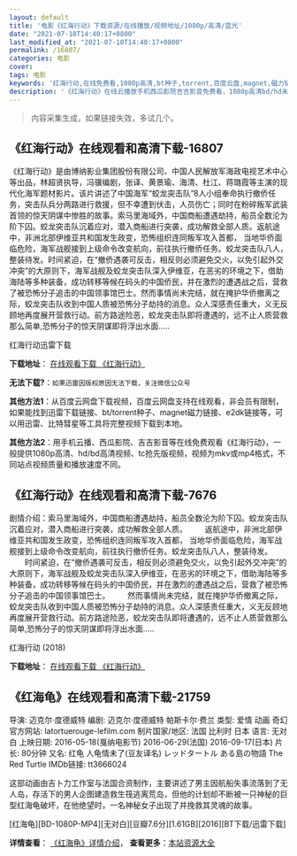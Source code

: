 ```yaml
---
layout: default
title: '电影《红海行动》下载资源/在线播放/视频地址/1080p/高清/蓝光'
date: "2021-07-10T14:40:17+0800"
last_modified_at: "2021-07-10T14:40:17+0800"
permalink: /16807/
categories: 电影
cover:
tags: 电影
keywords: '红海行动,在线免费看,1080p高清,bt种子,torrent,百度云盘,magnet,磁力链,迅雷下载资源'
description: '《红海行动》在线云播放手机西瓜影院吉吉影音免费看，1080p高清bd/hd未删减完整版和tc抢先枪版，mkv/mp4格式，附带bt/torrent种子、magnet/磁力链、百度云盘、网盘资源迅雷下载链接'
---
```


>内容采集生成，如果链接失效，多试几个。


## 《红海行动》在线观看和高清下载-16807

《红海行动》是由博纳影业集团股份有限公司、中国人民解放军海政电视艺术中心等出品，林超贤执导，冯骥编剧，张译、黄景瑜、海清、杜江、蒋璐霞等主演的现代化海军题材影片。该片讲述了中国海军“蛟龙突击队”8人小组奉命执行撤侨任务，突击队兵分两路进行救援，但不幸遭到伏击，人员伤亡；同时在粉碎叛军武装首领的惊天阴谋中惨胜的故事。索马里海域外，中国商船遭遇劫持，船员全数沦为阶下囚。蛟龙突击队沉着应对，潜入商船进行突袭，成功解救全部人质。返航途中，非洲北部伊维亚共和国发生政变，恐怖组织连同叛军攻入首都， 当地华侨面临危险，海军战舰接到上级命令改变航向，前往执行撤侨任务。蛟龙突击队八人，整装待发。时间紧迫，在“撤侨遇袭可反击，相反则必须避免交火，以免引起外交冲突”的大原则下，海军战舰及蛟龙突击队深入伊维亚，在恶劣的环境之下，借助海陆等多种装备，成功转移等候在码头的中国侨民，并在激烈的遭遇战之后，营救了被恐怖分子追击的中国领事馆巴士。然而事情尚未完结，就在掩护华侨撤离之际，蛟龙突击队收到中国人质被恐怖分子劫持的消息。众人深感责任重大，义无反顾地再度展开营救行动。前方路途险恶，蛟龙突击队即将遭遇的，远不止人质营救那么简单,恐怖分子的惊天阴谋即将浮出水面…..


红海行动迅雷下载

**下载地址**： [在线观看下载 《红海行动》](https://www.993dy.com//vod-detail-id-29478.html) 


**无法下载?**：`如果迅雷因版权原因无法下载，关注微信公众号 `

**其他方法1**：从百度云网盘下载视频，百度云网盘支持在线观看，非会员有限制，如果能找到迅雷下载链接、bt/torrent种子、magnet磁力链接、e2dk链接等，可以用迅雷、比特彗星等工具将完整视频下载到本地。

**其他方法2**：用手机云播、西瓜影院、吉吉影音等在线免费观看《红海行动》，一般提供1080p高清、hd/bd高清视频、tc抢先版视频，视频为mkv或mp4格式，不同站点视频质量和播放速度不同。


## 《红海行动》在线观看和高清下载-7676

剧情介绍：索马里海域外，中国商船遭遇劫持，船员全数沦为阶下囚。蛟龙突击队沉着应对，潜入商船进行突袭，成功解救全部人质。 　　返航途中，非洲北部伊维亚共和国发生政变，恐怖组织连同叛军攻入首都， 当地华侨面临危险，海军战舰接到上级命令改变航向，前往执行撤侨任务。蛟龙突击队八人，整装待发。 　　时间紧迫，在“撤侨遇袭可反击，相反则必须避免交火，以免引起外交冲突”的大原则下，海军战舰及蛟龙突击队深入伊维亚，在恶劣的环境之下，借助海陆等多种装备，成功转移等候在码头的中国侨民，并在激烈的遭遇战之后，营救了被恐怖分子追击的中国领事馆巴士。 　　然而事情尚未完结，就在掩护华侨撤离之际，蛟龙突击队收到中国人质被恐怖分子劫持的消息。众人深感责任重大，义无反顾地再度展开营救行动。前方路途险恶，蛟龙突击队即将遭遇的，远不止人质营救那么简单,恐怖分子的惊天阴谋即将浮出水面…..


红海行动 (2018)

**下载地址**： [在线观看下载 《红海行动》](https://www.btbtdy.me/btdy/dy12424.html) 


## 《红海龟》在线观看和高清下载-21759

导演: 迈克尔·度德威特 编剧: 迈克尔·度德威特 帕斯卡尔·费兰 类型: 爱情 动画 奇幻 官方网站: latortuerouge-lefilm.com 制片国家/地区: 法国 比利时 日本 语言: 无对白 上映日期: 2016-05-18(戛纳电影节) 2016-06-29(法国) 2016-09-17(日本) 片长: 80分钟 又名: 红龟 人龟情未了(豆友译名) レッドタートル ある島の物語 The Red Turtle IMDb链接: tt3666024

这部动画由吉卜力工作室与法国合资制作，主要讲述了男主因航船失事流落到了无人岛，存活下的男人企图建造救生筏逃离荒岛，但他的计划却不断被一只神秘的巨型红海龟破坏，在他绝望时，一名神秘女子出现了并挽救其灵魂的故事。


[红海龟][BD-1080P-MP4][无对白][豆瓣7.6分][1.61GB][2016][BT下载/迅雷下载]

**详情查看**： [《红海龟》详情介绍](/movie/21759/)， **查看更多**：[本站资源大全](/movie/t/all/)

